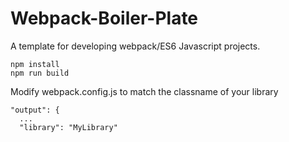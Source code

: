 # Webpack-Boiler-Plate
A template for developing webpack/ES6 Javascript projects.

```
npm install
npm run build
```

Modify webpack.config.js to match the classname of your library
```
"output": {
  ...
  "library": "MyLibrary"
```
